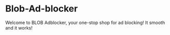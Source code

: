 # Blob-Ad-blocker
<!-- ![BLOB](https://user-images.githubusercontent.com/99421749/210632805-ba8dd323-dd93-494c-8b1e-8bc8660ac97b.png) -->
      
Welcome to BLOB Adblocker, your one-stop shop for ad blocking! 
It smooth and it works!

